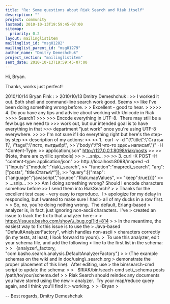 ```yaml
---
title: "Re: Some questions about Riak Search and Riak itself"
description: ""
project: community
lastmod: 2010-10-13T19:59:45-07:00
sitemap:
  priority: 0.2
layout: mailinglistitem
mailinglist_id: "msg01282"
mailinglist_parent_id: "msg01279"
author_name: "Dmitry Demeshchuk"
project_section: "mailinglistitem"
sent_date: 2010-10-13T19:59:45-07:00
---
```



Hi, Bryan.

Thanks, works just perfect!

2010/10/14 Bryan Fink :
&gt; 2010/10/13 Dmitry Demeshchuk :
&gt;&gt; I worked it out. Both shell and command-line search work good. Seems
&gt;&gt; like I've been doing something wrong before.
&gt;
&gt; Excellent - good to hear.
&gt;
&gt;&gt;&gt;&gt; 4. Do you have any tips and advice about working with Unicode in Riak 
&gt;&gt;&gt;&gt; Search?
&gt;&gt;&gt;
&gt;&gt;&gt; Encode everything in UTF-8.  There may still be a few bugs we need to
&gt;&gt;&gt; work out, but our intended goal is to have everything in that
&gt;&gt;&gt; department "just work" once you're using UTF-8 everywhere.
&gt;&gt;
&gt;&gt; I'm not sure if I do everything right but here's the step-by step
&gt;&gt; description of my actions:
&gt;&gt;
&gt;&gt; 1.  curl -v -d "{\\"title\\":\\"Статья 1\\", \\"tags\\":\\"псто, лытдыбр\\",
&gt;&gt; \\"body\\":\\"Я что-то здесь написал\\"}" -H "Content-Type:
&gt;&gt; application/json" http://127.0.0.1:8098/riak/posts
&gt;&gt;
&gt;&gt; (Note, there are cyrillic symbols)
&gt;&gt;
&gt; ...snip...
&gt;&gt;
&gt;&gt; 3. curl -X POST -H "content-type: application/json"
&gt;&gt; http://localhost:8098/mapred -d '{"inputs":{"module":"riak\\_search",
&gt;&gt; "function":"mapred\\_search", "arg": ["posts", "title:Статья\\*"]},
&gt;&gt; "query":[{"map":{"language":"javascript","source":"Riak.mapValues",
&gt;&gt; "keep":true}}]}'
&gt;&gt;
&gt; ...snip...
&gt;&gt;
&gt;&gt; Am I doing something wrong? Should I encode characters somehow before
&gt;&gt; I send them into RiakSearch?
&gt;
&gt; Thanks for the excellent test case - very easy to reproduce.  I
&gt; apologize for my delay in responding, but I wanted to make sure I had
&gt; all of my ducks in a row first.
&gt;
&gt; So, no, you're doing nothing wrong.  The default, Erlang-based
&gt; analyzer is, in fact, just ignoring non-ascii characters.  I've
&gt; created an issue to track the fix to that analyzer here:
&gt;
&gt;   https://issues.basho.com/show\\_bug.cgi?id=814
&gt;
&gt; In the meantime, the easiest way to fix this issue is to use the
&gt; Java-based "DefaultAnalyzerFactory", which handles non-ascii
&gt; characters correctly (in my tests, at least; I look forward to yours).
&gt;  To use this analyzer, edit your schema file, and add the following
&gt; line to the first list in the schema:
&gt;
&gt;   {analyzer\\_factory, "com.basho.search.analysis.DefaultAnalyzerFactory"}
&gt;
&gt; (The example schemas on the wiki and in doc/using\\_search.org
&gt; demonstrate the proper placement of this line).  After editing, use
&gt; the bin/search-cmd script to update the schema:
&gt;
&gt;   $RIAK/bin/seach-cmd set\\_schema posts /path/to/your/schema.def
&gt;
&gt; Riak Search should reindex any documents you have stored using the new
&gt; analyzer.  Try your map/reduce query again, and I think you'll find it
&gt; working.
&gt;
&gt; -Bryan
&gt;

-- 
Best regards,
Dmitry Demeshchuk

